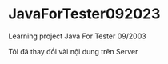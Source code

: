 # JavaForTester092023
Learning project Java For Tester 09/2003

Tôi đã thay đổi vài nội dung trên Server
